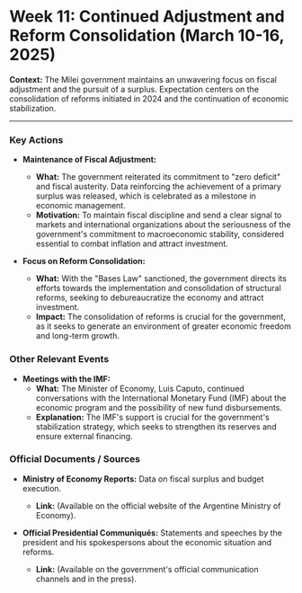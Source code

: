 # Week 11: Continued Adjustment and Reform Consolidation (March 10-16, 2025)

**Context:** The Milei government maintains an unwavering focus on fiscal adjustment and the pursuit of a surplus. Expectation centers on the consolidation of reforms initiated in 2024 and the continuation of economic stabilization.

---

### Key Actions

*   **Maintenance of Fiscal Adjustment:**
    *   **What:** The government reiterated its commitment to "zero deficit" and fiscal austerity. Data reinforcing the achievement of a primary surplus was released, which is celebrated as a milestone in economic management.
    *   **Motivation:** To maintain fiscal discipline and send a clear signal to markets and international organizations about the seriousness of the government's commitment to macroeconomic stability, considered essential to combat inflation and attract investment.

*   **Focus on Reform Consolidation:**
    *   **What:** With the "Bases Law" sanctioned, the government directs its efforts towards the implementation and consolidation of structural reforms, seeking to debureaucratize the economy and attract investment.
    *   **Impact:** The consolidation of reforms is crucial for the government, as it seeks to generate an environment of greater economic freedom and long-term growth.

### Other Relevant Events

*   **Meetings with the IMF:**
    *   **What:** The Minister of Economy, Luis Caputo, continued conversations with the International Monetary Fund (IMF) about the economic program and the possibility of new fund disbursements.
    *   **Explanation:** The IMF's support is crucial for the government's stabilization strategy, which seeks to strengthen its reserves and ensure external financing.

### Official Documents / Sources

*   **Ministry of Economy Reports:** Data on fiscal surplus and budget execution.
    *   **Link:** (Available on the official website of the Argentine Ministry of Economy).

*   **Official Presidential Communiqués:** Statements and speeches by the president and his spokespersons about the economic situation and reforms.
    *   **Link:** (Available on the government's official communication channels and in the press).
